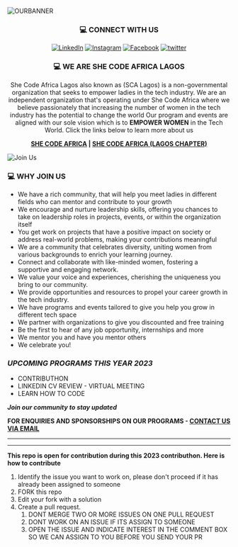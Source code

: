 
![OURBANNER](https://github.com/SCALagos/SCALagos/blob/main/profilebanner.gif)

<div align='center'>
  
### 💻 CONNECT WITH US 

<a href="https://linkedin.com/company/she-code-africa-lagos">
  <img src="https://img.shields.io/badge/linkedin-%230077B5.svg?style=for-the-badge&logo=linkedin&logoColor=white" alt="LinkedIn"></a>
  
<a href="https://instagram.com/shecodeafricalagos">
  <img src="https://img.shields.io/badge/Instagram-E4405F?style=for-the-badge&logo=instagram&logoColor=white" alt="Instagram"></a>
  
<a href="https://facebook.com/scalagoschapter/">
  <img src="https://img.shields.io/badge/Facebook-1877F2?style=for-the-badge&logo=facebook&logoColor=white" alt="Facebook"></a>
  
<a href="https://twitter.com/SCALagosChapter">
  <img src="https://img.shields.io/badge/X-000000?style=for-the-badge&logo=x&logoColor=white" alt="twitter"></a>
  

### 💻 WE ARE SHE CODE AFRICA LAGOS

</div>

<div align='center'>

She Code Africa Lagos also known as (SCA Lagos) is a non-governmental organization that seeks to empower ladies in the tech industry. We are an independent organization that's operating under She Code Africa where we believe passionately that increasing the number of women in the tech industry has the potential to change the world Our program and events are aligned with our sole vision which is to **EMPOWER WOMEN** in the Tech World. Click the links below to learn more about us

 **[SHE CODE AFRICA](shecodeafrica.org)    |  [SHE CODE AFRICA (LAGOS CHAPTER)](https://shecodeafrica-lagos.vercel.app/)**
 
</div>

![Join Us](https://github.com/SCALagos/SCALagos/blob/main/joinus.png?raw=true)

### 💻 WHY JOIN US

- We have a rich community, that will help you meet ladies in different fields who can mentor and contribute to your growth
- We encourage and nurture leadership skills, offering you chances to take on leadership roles in projects, events, or within the organization itself
- You get work on projects that have a positive impact on society or address real-world problems, making your contributions meaningful
- We are a community that celebrates diversity, uniting women from various backgrounds to enrich your learning journey.
- Connect and collaborate with like-minded women, fostering a supportive and engaging network.
- We value your voice and experiences, cherishing the uniqueness you bring to our community.
- We provide opportunities and resources to propel your career growth in the tech industry.
- We have programs and events tailored to give you help you grow in different tech space
- We partner with organizations to give you discounted and free training
- Be the first to hear of any job opportunity, internships and more
- We mentor you and have you mentor others
- We celebrate you!


### ***UPCOMING PROGRAMS THIS YEAR 2023***
- CONTRIBUTHON 
- LINKEDIN CV REVIEW - VIRTUAL MEETING
- LEARN HOW TO CODE
  
_**Join our community to stay updated**_ 


**FOR ENQUIRIES AND SPONSORSHIPS ON OUR PROGRAMS - [CONTACT US VIA EMAIL](mailto:shecodeafricalagos@gmail.com)**


<hr><hr>


**This repo is open for contribution during this 2023 contributhon. Here is how to contribute**
 1. Identify the issue you want to work on, please don't proceed if it has already been assigned to someone
 1. FORK this repo
 1. Edit your fork with a solution
 1. Create a pull request. 
    1. DONT MERGE TWO OR MORE ISSUES ON ONE PULL REQUEST
    1. DONT WORK ON AN ISSUE IF ITS ASSIGN TO SOMEONE
    1. OPEN THE ISSUE AND INDICATE INTEREST IN THE COMMENT BOX SO WE CAN ASSIGN TO YOU BEFORE YOU SEND YOUR PR



<!--
**SCALagos/SCALagos** is a ✨ _special_ ✨ repository because its `README.md` (this file) appears on your GitHub profile.

Here are some ideas to get you started:

- 🔭 I’m currently working on ...
- 🌱 I’m currently learning ...
- 👯 I’m looking to collaborate on ...
- 🤔 I’m looking for help with ...
- 💬 Ask me about ...
- 📫 How to reach me: ...
- 😄 Pronouns: ...
- ⚡ Fun fact: ...
-->
